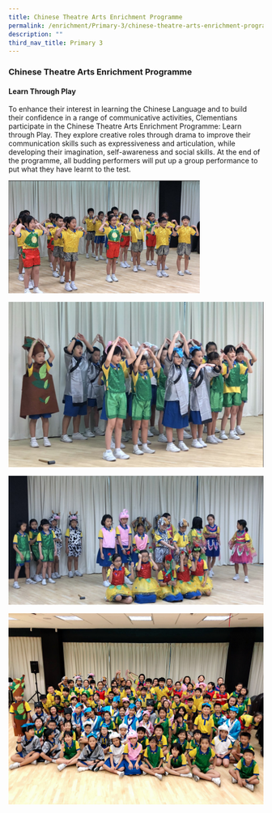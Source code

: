 ```yaml
---
title: Chinese Theatre Arts Enrichment Programme
permalink: /enrichment/Primary-3/chinese-theatre-arts-enrichment-programme/
description: ""
third_nav_title: Primary 3
---
```

### Chinese Theatre Arts Enrichment Programme

#### Learn Through Play

To enhance their interest in learning the Chinese Language and to build their confidence in a range of communicative activities, Clementians participate in the Chinese Theatre Arts Enrichment Programme: Learn through Play. They explore creative roles through drama to improve their communication skills such as expressiveness and articulation, while developing their imagination, self-awareness and social skills. At the end of the programme, all budding performers will put up a group performance to put what they have learnt to the test.

<img src="/images/p3%20ctaep%201.jpg" 
     style="width:75%">
		 
![](/images/p3%20ctaep%202.jpg)

![](/images/p3%20ctaep%203.jpg)

![](/images/p3%20ctaep%204.jpg)